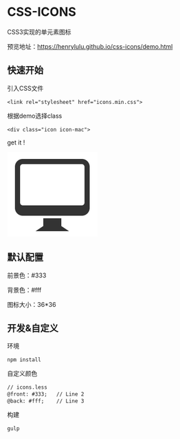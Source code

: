 # CSS-ICONS
CSS3实现的单元素图标

预览地址：https://henrylulu.github.io/css-icons/demo.html

## 快速开始
引入CSS文件

    <link rel="stylesheet" href="icons.min.css">

根据demo选择class

    <div class="icon icon-mac">

get it !

![](./pics/mac.png)

## 默认配置

前景色：#333

背景色：#fff

图标大小：36*36

## 开发&自定义

环境

    npm install

自定义颜色

    // icons.less
    @front: #333;   // Line 2
    @back: #fff;    // Line 3

构建

    gulp
